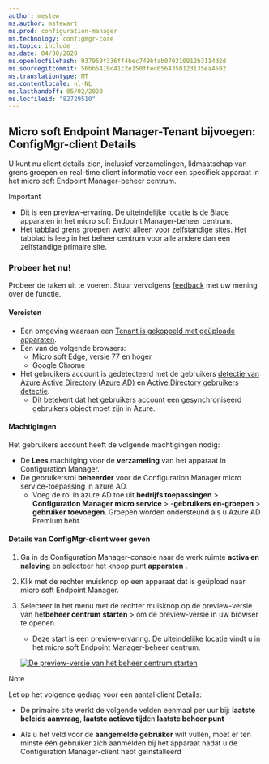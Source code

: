 ```yaml
---
author: mestew
ms.author: mstewart
ms.prod: configuration-manager
ms.technology: configmgr-core
ms.topic: include
ms.date: 04/30/2020
ms.openlocfilehash: 937969f336ff4bec749bfab070310912b3114d2d
ms.sourcegitcommit: 56bb5419c41c2e150ffed0564350123135ea4592
ms.translationtype: MT
ms.contentlocale: nl-NL
ms.lasthandoff: 05/02/2020
ms.locfileid: "82729510"
---
```

## <a name="microsoft-endpoint-manager-tenant-attach-configmgr-client-details"></a><a name="bkmk_mem"></a>Micro soft Endpoint Manager-Tenant bijvoegen: ConfigMgr-client Details
<!--6374854, 6521921-->

U kunt nu client details zien, inclusief verzamelingen, lidmaatschap van grens groepen en real-time client informatie voor een specifiek apparaat in het micro soft Endpoint Manager-beheer centrum.

> [!Important]
> - Dit is een preview-ervaring. De uiteindelijke locatie is de Blade apparaten in het micro soft Endpoint Manager-beheer centrum.
> - Het tabblad grens groepen werkt alleen voor zelfstandige sites. Het tabblad is leeg in het beheer centrum voor alle andere dan een zelfstandige primaire site.

### <a name="try-it-out"></a>Probeer het nu!

Probeer de taken uit te voeren. Stuur vervolgens [feedback](../../technical-preview-2003.md#bkmk_feedback) met uw mening over de functie.

#### <a name="prerequisites"></a>Vereisten

- Een omgeving waaraan een [Tenant is gekoppeld met geüploade apparaten](../../../../../tenant-attach/device-sync-actions.md).
- Een van de volgende browsers:
  - Micro soft Edge, versie 77 en hoger
  - Google Chrome
- Het gebruikers account is gedetecteerd met de gebruikers [detectie van Azure Active Directory (Azure AD)](../../../../servers/deploy/configure/about-discovery-methods.md#azureaddisc) en [Active Directory gebruikers detectie](../../../../servers/deploy/configure/about-discovery-methods.md#bkmk_aboutUser).
  - Dit betekent dat het gebruikers account een gesynchroniseerd gebruikers object moet zijn in Azure.

#### <a name="permissions"></a>Machtigingen

Het gebruikers account heeft de volgende machtigingen nodig:

- De **Lees** machtiging voor de **verzameling** van het apparaat in Configuration Manager.
- De gebruikersrol **beheerder** voor de Configuration Manager micro service-toepassing in azure AD.
  - Voeg de rol in azure AD toe uit **bedrijfs toepassingen** > **Configuration Manager micro service** > -**gebruikers en-groepen** > **gebruiker toevoegen**. Groepen worden ondersteund als u Azure AD Premium hebt.

#### <a name="view-configmgr-client-details"></a>Details van ConfigMgr-client weer geven

1. Ga in de Configuration Manager-console naar de werk ruimte **activa en naleving** en selecteer het knoop punt **apparaten** .
1. Klik met de rechter muisknop op een apparaat dat is geüpload naar micro soft Endpoint Manager.
1. Selecteer in het menu met de rechter muisknop op de preview-versie van het**beheer centrum** **starten** > om de preview-versie in uw browser te openen.
     - Deze start is een preview-ervaring. De uiteindelijke locatie vindt u in het micro soft Endpoint Manager-beheer centrum.

   [![De preview-versie van het beheer centrum starten](../../media/6374854-start-admin-center.png)](../../media/6374854-start-admin-center.png#lightbox)

> [!NOTE]
> Let op het volgende gedrag voor een aantal client Details:
>
> - De primaire site werkt de volgende velden eenmaal per uur bij: **laatste beleids aanvraag**, **laatste actieve tijd**en **laatste beheer punt**
>
> - Als u het veld voor de **aangemelde gebruiker** wilt vullen, moet er ten minste één gebruiker zich aanmelden bij het apparaat nadat u de Configuration Manager-client hebt geïnstalleerd
